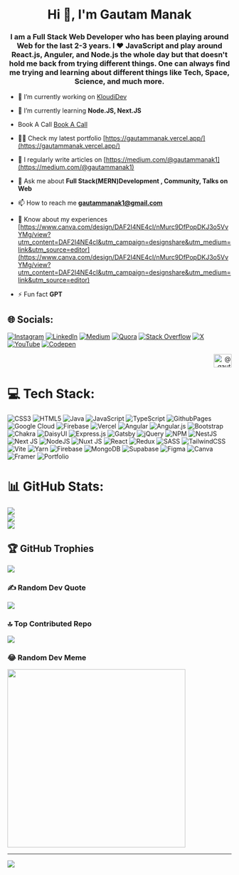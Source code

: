 <h1 align="center">Hi 👋, I'm Gautam Manak</h1>
<h3 align="center">I am a Full Stack Web Developer who has been playing around Web for the last 2-3 years. I ❤️ JavaScript and play around React.js, Anguler, and Node.js the whole day but that doesn't hold me back from trying different things. One can always find me trying and learning about different things like Tech, Space, Science, and much more.</h3>

- 🔭 I’m currently working on [KloudiDev](https://www.kloudidev.com/)

- 🌱 I’m currently learning **Node.JS, Next.JS**

- Book A Call [Book A Call](https://calendly.com/gautammanak1/30min?month=2024-01)

- 👨‍💻 Check my latest portfolio [https://gautammanak.vercel.app/](https://gautammanak.vercel.app/)

- 📝 I regularly write articles on [https://medium.com/@gautammanak1](https://medium.com/@gautammanak1)

- 💬 Ask me about **Full Stack(MERN)Development , Community, Talks on Web**

- 📫 How to reach me **gautammanak1@gmail.com**

- 📄 Know about my experiences [https://www.canva.com/design/DAF2I4NE4cI/nMurc9DfPopDKJ3o5VvYMg/view?utm_content=DAF2I4NE4cI&utm_campaign=designshare&utm_medium=link&utm_source=editor](https://www.canva.com/design/DAF2I4NE4cI/nMurc9DfPopDKJ3o5VvYMg/view?utm_content=DAF2I4NE4cI&utm_campaign=designshare&utm_medium=link&utm_source=editor)

- ⚡ Fun fact **GPT**




## 🌐 Socials:
[![Instagram](https://img.shields.io/badge/Instagram-%23E4405F.svg?logo=Instagram&logoColor=white)](https://instagram.com/_half_engineer_01) [![LinkedIn](https://img.shields.io/badge/LinkedIn-%230077B5.svg?logo=linkedin&logoColor=white)](https://linkedin.com/in/gautammanak1) [![Medium](https://img.shields.io/badge/Medium-12100E?logo=medium&logoColor=white)](https://medium.com/@@gautammanak1) [![Quora](https://img.shields.io/badge/Quora-%23B92B27.svg?logo=Quora&logoColor=white)](https://quora.com/profile/@gautammanak1) [![Stack Overflow](https://img.shields.io/badge/-Stackoverflow-FE7A16?logo=stack-overflow&logoColor=white)](https://stackoverflow.com/users/user:21267046) [![X](https://img.shields.io/badge/X-black.svg?logo=X&logoColor=white)](https://x.com/gautammanak02) [![YouTube](https://img.shields.io/badge/YouTube-%23FF0000.svg?logo=YouTube&logoColor=white)](https://youtube.com/@gautammanakbtech) [![Codepen](https://img.shields.io/badge/Codepen-000000?style=for-the-badge&logo=codepen&logoColor=white)](https://codepen.io/gautammanak1) <p align="right">
<a href="https://medium.com/@gautammanak1" target="blank"><img align="center" src="https://raw.githubusercontent.com/rahuldkjain/github-profile-readme-generator/master/src/images/icons/Social/medium.svg" alt="@gautammanak1" height="30" width="40" /></a>
</p>

# 💻 Tech Stack:
![CSS3](https://img.shields.io/badge/css3-%231572B6.svg?style=for-the-badge&logo=css3&logoColor=white) ![HTML5](https://img.shields.io/badge/html5-%23E34F26.svg?style=for-the-badge&logo=html5&logoColor=white) ![Java](https://img.shields.io/badge/java-%23ED8B00.svg?style=for-the-badge&logo=openjdk&logoColor=white) ![JavaScript](https://img.shields.io/badge/javascript-%23323330.svg?style=for-the-badge&logo=javascript&logoColor=%23F7DF1E) ![TypeScript](https://img.shields.io/badge/typescript-%23007ACC.svg?style=for-the-badge&logo=typescript&logoColor=white) ![GithubPages](https://img.shields.io/badge/github%20pages-121013?style=for-the-badge&logo=github&logoColor=white) ![Google Cloud](https://img.shields.io/badge/GoogleCloud-%234285F4.svg?style=for-the-badge&logo=google-cloud&logoColor=white) ![Firebase](https://img.shields.io/badge/firebase-%23039BE5.svg?style=for-the-badge&logo=firebase) ![Vercel](https://img.shields.io/badge/vercel-%23000000.svg?style=for-the-badge&logo=vercel&logoColor=white) ![Angular](https://img.shields.io/badge/angular-%23DD0031.svg?style=for-the-badge&logo=angular&logoColor=white) ![Angular.js](https://img.shields.io/badge/angular.js-%23E23237.svg?style=for-the-badge&logo=angularjs&logoColor=white) ![Bootstrap](https://img.shields.io/badge/bootstrap-%238511FA.svg?style=for-the-badge&logo=bootstrap&logoColor=white) ![Chakra](https://img.shields.io/badge/chakra-%234ED1C5.svg?style=for-the-badge&logo=chakraui&logoColor=white) ![DaisyUI](https://img.shields.io/badge/daisyui-5A0EF8?style=for-the-badge&logo=daisyui&logoColor=white) ![Express.js](https://img.shields.io/badge/express.js-%23404d59.svg?style=for-the-badge&logo=express&logoColor=%2361DAFB) ![Gatsby](https://img.shields.io/badge/Gatsby-%23663399.svg?style=for-the-badge&logo=gatsby&logoColor=white) ![jQuery](https://img.shields.io/badge/jquery-%230769AD.svg?style=for-the-badge&logo=jquery&logoColor=white) ![NPM](https://img.shields.io/badge/NPM-%23CB3837.svg?style=for-the-badge&logo=npm&logoColor=white) ![NestJS](https://img.shields.io/badge/nestjs-%23E0234E.svg?style=for-the-badge&logo=nestjs&logoColor=white) ![Next JS](https://img.shields.io/badge/Next-black?style=for-the-badge&logo=next.js&logoColor=white) ![NodeJS](https://img.shields.io/badge/node.js-6DA55F?style=for-the-badge&logo=node.js&logoColor=white) ![Nuxt JS](https://img.shields.io/badge/Nuxt-002E3B?style=for-the-badge&logo=nuxt.js&logoColor=#00DC82) ![React](https://img.shields.io/badge/react-%2320232a.svg?style=for-the-badge&logo=react&logoColor=%2361DAFB) ![Redux](https://img.shields.io/badge/redux-%23593d88.svg?style=for-the-badge&logo=redux&logoColor=white) ![SASS](https://img.shields.io/badge/SASS-hotpink.svg?style=for-the-badge&logo=SASS&logoColor=white) ![TailwindCSS](https://img.shields.io/badge/tailwindcss-%2338B2AC.svg?style=for-the-badge&logo=tailwind-css&logoColor=white) ![Vite](https://img.shields.io/badge/vite-%23646CFF.svg?style=for-the-badge&logo=vite&logoColor=white) ![Yarn](https://img.shields.io/badge/yarn-%232C8EBB.svg?style=for-the-badge&logo=yarn&logoColor=white) ![Firebase](https://img.shields.io/badge/Firebase-039BE5?style=for-the-badge&logo=Firebase&logoColor=white) ![MongoDB](https://img.shields.io/badge/MongoDB-%234ea94b.svg?style=for-the-badge&logo=mongodb&logoColor=white) ![Supabase](https://img.shields.io/badge/Supabase-3ECF8E?style=for-the-badge&logo=supabase&logoColor=white) ![Figma](https://img.shields.io/badge/figma-%23F24E1E.svg?style=for-the-badge&logo=figma&logoColor=white) ![Canva](https://img.shields.io/badge/Canva-%2300C4CC.svg?style=for-the-badge&logo=Canva&logoColor=white) ![Framer](https://img.shields.io/badge/Framer-black?style=for-the-badge&logo=framer&logoColor=blue) ![Portfolio](https://img.shields.io/badge/Portfolio-%23000000.svg?style=for-the-badge&logo=firefox&logoColor=#FF7139)
# 📊 GitHub Stats:
![](https://github-readme-stats.vercel.app/api?username=gautammanak1\&theme=radical&hide_border=false&include_all_commits=true&count_private=true)<br/>
![](https://github-readme-streak-stats.herokuapp.com/?user=gautammanak1\&theme=radical&hide_border=false)<br/>
![](https://github-readme-stats.vercel.app/api/top-langs/?username=gautammanak1\&theme=radical&hide_border=false&include_all_commits=true&count_private=true&layout=compact)

## 🏆 GitHub Trophies
![](https://github-profile-trophy.vercel.app/?username=gautammanak1\&theme=radical&no-frame=false&no-bg=true&margin-w=4)

### ✍️ Random Dev Quote
![](https://quotes-github-readme.vercel.app/api?type=horizontal&theme=radical)

### 🔝 Top Contributed Repo
![](https://github-contributor-stats.vercel.app/api?username=gautammanak1&limit=5&theme=dark&combine_all_yearly_contributions=true)

### 😂 Random Dev Meme
<img src='https://randommeme-five.vercel.app/' style="height: 400px;"/>

---
[![](https://visitcount.itsvg.in/api?id=gautammanak1\&icon=0&color=0)](https://visitcount.itsvg.in)

<!-- Proudly created with GPRM ( https://gprm.itsvg.in ) -->


